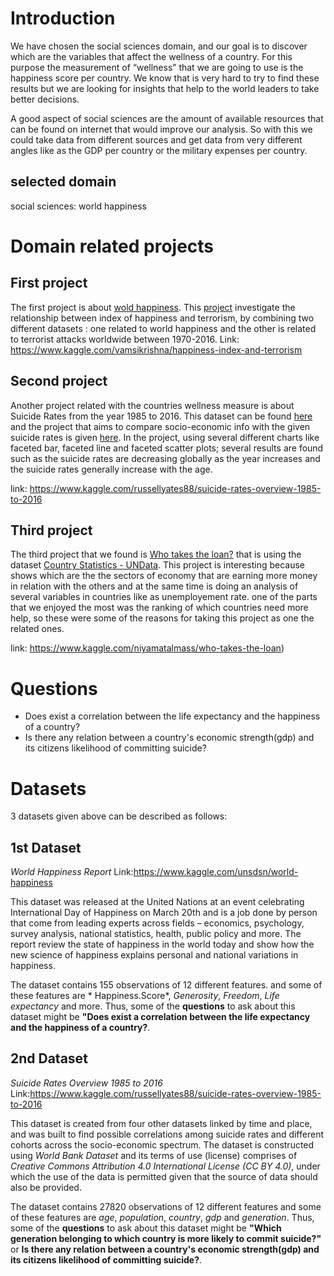 # Introduction

We have chosen the social sciences domain, and our goal is to discover which are the variables that affect the wellness of a country. For this purpose the measurement of “wellness” that we are going to use is the happiness score per country. We know that is very hard to try to find these results but we are looking for insights that help to the world leaders to take better decisions.

A good aspect of social sciences are the amount of available resources that can be found on internet that would improve our analysis. So with this we could take data from different sources and get data from very different angles like as the GDP per country or the military expenses per country.

## selected domain

social sciences: world happiness

# Domain related projects

## First project

The first project is about [wold happiness](https://www.kaggle.com/unsdsn/world-happiness/). This [project](https://www.kaggle.com/vamsikrishna/happiness-index-and-terrorism/) investigate the relationship between index of happiness and terrorism, by combining two different datasets : one related to world happiness and the other is related to terrorist attacks worldwide between 1970-2016. 
Link: https://www.kaggle.com/vamsikrishna/happiness-index-and-terrorism

## Second project

Another project related with the countries wellness measure is about Suicide Rates from the year 1985 to 2016. This dataset can be found [here](https://www.kaggle.com/russellyates88/suicide-rates-overview-1985-to-2016) and the project that aims to compare socio-economic info with the given suicide rates is given [here](https://www.kaggle.com/lmorgan95/r-suicide-rates-in-depth-stats-insights/data). In the project, using several different charts like faceted bar, faceted line and faceted scatter plots; several results are found such as the suicide rates are decreasing globally as the year increases and the suicide rates generally increase with the age.

link: https://www.kaggle.com/russellyates88/suicide-rates-overview-1985-to-2016

## Third project

The third project that we found is [Who takes the loan?](https://www.kaggle.com/niyamatalmass/who-takes-the-loan) that is using the dataset  [Country Statistics - UNData](https://www.kaggle.com/sudalairajkumar/undata-country-profiles/kernels). This project is interesting because shows which are the the sectors of economy that are earning more money in relation with the others and at the same time is doing an analysis of several variables in countries like as unemployement rate. one of the parts that we enjoyed the most was the ranking of which countries need more help, so these were some of the reasons for taking this project as one the related ones.

link: https://www.kaggle.com/niyamatalmass/who-takes-the-loan)

# Questions


+ Does exist a correlation between the life expectancy and the happiness of a country?
+ Is there any relation between a country's economic strength(gdp) and its citizens likelihood of committing suicide?

# Datasets

3 datasets given above can be described as follows:

## 1st Dataset

*World Happiness Report* Link:https://www.kaggle.com/unsdsn/world-happiness

This dataset was released at the United Nations at an event celebrating International Day of Happiness on March 20th and is a job done by person that come from leading experts across fields – economics, psychology, survey analysis, national statistics, health, public policy and more. The report review the state of happiness in the world today and show how the new science of happiness explains personal and national variations in happiness.

The dataset contains 155 observations of 12 different features. and some of these features are *
Happiness.Score*, *Generosity*, *Freedom*, *Life expectancy* and more. Thus, some of the **questions** to ask about this dataset might be **"Does exist a correlation between the life expectancy and the happiness of a country?**.

## 2nd Dataset

*Suicide Rates Overview 1985 to 2016* Link:https://www.kaggle.com/russellyates88/suicide-rates-overview-1985-to-2016

This dataset is created from four other datasets linked by time and place, and was built to find possible correlations among suicide rates and different cohorts across the socio-economic spectrum. The dataset is constructed using *World Bank Dataset* and its terms of use (license) comprises of *Creative Commons Attribution 4.0 International License (CC BY 4.0)*, under which the use of the data is permitted given that the source of data should also be provided.

The dataset contains 27820 observations of 12 different features and some of these features are *age*, *population*, *country*, *gdp* and *generation*. Thus, some of the **questions** to ask about this dataset might be **"Which generation belonging to which country is more likely to commit suicide?"** or **Is there any relation between a country's economic strength(gdp) and its citizens likelihood of committing suicide?**.
